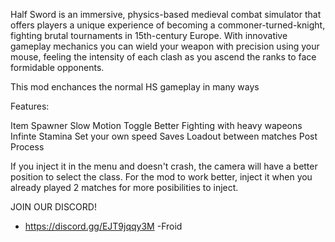 Half Sword is an immersive, physics-based medieval combat simulator that offers players a unique experience of becoming a commoner-turned-knight, fighting brutal tournaments in 15th-century Europe. With innovative gameplay mechanics you can wield your weapon with precision using your mouse, feeling the intensity of each clash as you ascend the ranks to face formidable opponents.

This mod enchances the normal HS gameplay in many ways

Features:

Item Spawner
Slow Motion Toggle 
Better Fighting with heavy wapeons
Infinte Stamina
Set your own speed
Saves Loadout between matches
Post Process

If you inject it in the menu and doesn't crash, the camera will have a better position to select the class. For the mod to work better, inject it when you already played 2 matches for more posibilities to inject.

JOIN OUR DISCORD!
* https://discord.gg/EJT9jqqy3M
-Froid
